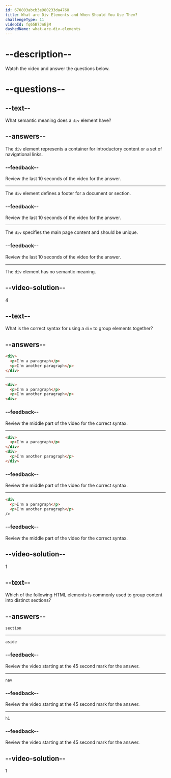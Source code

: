 ```yaml
---
id: 670803abcb3e980233da4768
title: What are Div Elements and When Should You Use Them?
challengeType: 11
videoId: fq65B7JnEjM
dashedName: what-are-div-elements
---
```


# --description--

Watch the video and answer the questions below.

# --questions--

## --text--

What semantic meaning does a `div` element have?

## --answers--

The `div` element represents a container for introductory content or a set of navigational links.

### --feedback--

Review the last 10 seconds of the video for the answer.

---

The `div` element defines a footer for a document or section.

### --feedback--

Review the last 10 seconds of the video for the answer.

---

The `div` specifies the main page content and should be unique.

### --feedback--

Review the last 10 seconds of the video for the answer.

---

The `div` element has no semantic meaning.

## --video-solution--

4

## --text--

What is the correct syntax for using a `div` to group elements together?

## --answers--

```html
<div>
  <p>I'm a paragraph</p>
  <p>I'm another paragraph</p>
</div>
```

---

```html
<div>
  <p>I'm a paragraph</p>
  <p>I'm another paragraph</p>
<div>
```

### --feedback--

Review the middle part of the video for the correct syntax.

---

```html
<div>
  <p>I'm a paragraph</p>
</div>
<div>
  <p>I'm another paragraph</p>
</div>
```

### --feedback--

Review the middle part of the video for the correct syntax.

---

```html
<div
  <p>I'm a paragraph</p>
  <p>I'm another paragraph</p>
/>
```

### --feedback--

Review the middle part of the video for the correct syntax.

## --video-solution--

1

## --text--

Which of the following HTML elements is commonly used to group content into distinct sections?

## --answers--

`section`

---

`aside`

### --feedback--

Review the video starting at the 45 second mark for the answer.

---

`nav`

### --feedback--

Review the video starting at the 45 second mark for the answer.

---

`h1`

### --feedback--

Review the video starting at the 45 second mark for the answer.

## --video-solution--

1
